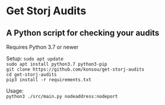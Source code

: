 # Get Storj Audits
## A Python script for checking your audits

Requires Python 3.7 or newer

Setup:
```sudo apt update```  
```sudo apt install python3.7 python3-pip```  
```git clone https://github.com/konsou/get-storj-audits```  
```cd get-storj-audits```  
```pip3 install -r requirements.txt```  
  
  Usage:  
```python3 ./src/main.py nodeaddress:nodeport```  
